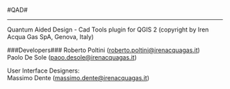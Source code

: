 #QAD#


----------

Quantum Aided Design - Cad Tools plugin for QGIS 2 (copyright by Iren Acqua Gas SpA, Genova, Italy)

###Developers###
Roberto Poltini (roberto.poltini@irenacquagas.it)  
Paolo De Sole (paoo.desole@irenacquagas.it)

User Interface Designers:  
Massimo Dente (massimo.dente@irenacquagas.it)
